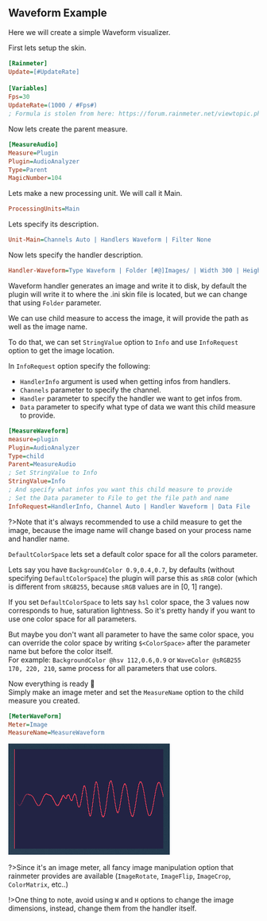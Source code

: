 ## Waveform Example

Here we will create a simple Waveform visualizer.

First lets setup the skin.

```ini
[Rainmeter]
Update=[#UpdateRate]

[Variables]
Fps=30
UpdateRate=(1000 / #Fps#)
; Formula is stolen from here: https://forum.rainmeter.net/viewtopic.php?t=26831#p140108
```

Now lets create the parent measure.

```ini
[MeasureAudio]
Measure=Plugin
Plugin=AudioAnalyzer
Type=Parent
MagicNumber=104
```

Lets make a new processing unit. We will call it Main.

```ini
ProcessingUnits=Main
```

Lets specify its description.<br/>

```ini
Unit-Main=Channels Auto | Handlers Waveform | Filter None
```

Now lets specify the handler description.

```ini
Handler-Waveform=Type Waveform | Folder [#@]Images/ | Width 300 | Height 200 | Stationary false | BorderSize 1 | BorderColor 255, 64, 89 | Resolution 0.6 | Connected true | DefaultColorSpace sRGB255 | BackgroundColor @hsl 237,0.34,0.20 | WaveColor 255, 64, 89 | LineColor @sRGB 0.5,0.5,0.5 | FadingRatio 0.2 | LineDrawingPolicy Never | SilenceThreshold -70
```

Waveform handler generates an image and write it to disk, by default the plugin will write it to where the .ini skin file is located, but we can change that using `Folder` parameter.

We can use child measure to access the image, it will provide the path as well as the image name.

To do that, we can set `StringValue` option to `Info` and use `InfoRequest` option to get the image location.

In `InfoRequest` option specify the following:

- `HandlerInfo` argument is used when getting infos from handlers.
- `Channels` parameter to specify the channel. <!-- Q -->
- `Handler` parameter to specify the handler we want to get infos from.
- `Data` parameter to specify what type of data we want this child measure to provide.

```ini
[MeasureWaveform]
measure=plugin
Plugin=AudioAnalyzer
Type=child
Parent=MeasureAudio
; Set StringValue to Info
StringValue=Info
; And specify what infos you want this child measure to provide
; Set the Data parameter to File to get the file path and name
InfoRequest=HandlerInfo, Channel Auto | Handler Waveform | Data File
```

?>Note that it's always recommended to use a child measure to get the image, because the image name will change based on your process name and handler name.

`DefaultColorSpace` lets set a default color space for all the colors parameter.<br/>

Lets say you have `BackgroundColor 0.9,0.4,0.7`, by defaults (without specifying `DefaultColorSpace`) the plugin will parse this as `sRGB` color (which is different from `sRGB255`, because `sRGB` values are in [0, 1] range).

If you set `DefaultColorSpace` to lets say `hsl` color space, the 3 values now corresponds to hue, saturation lightness. So it's pretty handy if you want to use one color space for all parameters.

But maybe you don't want all parameter to have the same color space, you can override the color space by writing `$<ColorSpace>` after the parameter name but before the color itself.<br/>
For example: `BackgroundColor @hsv 112,0.6,0.9` or `WaveColor @sRGB255 170, 220, 210`, same process for all parameters that use colors.

Now everything is ready :tada:<br/>
Simply make an image meter and set the `MeasureName` option to the child measure you created.

```ini
[MeterWaveForm]
Meter=Image
MeasureName=MeasureWaveform
```

<img src="docs\usage-examples\examples\waveform.png" title="Waveform visualizer" />

?>Since it's an image meter, all fancy image manipulation option that rainmeter provides are available (`ImageRotate`, `ImageFlip`, `ImageCrop`, `ColorMatrix`, etc..)

!>One thing to note, avoid using `W` and `H` options to change the image dimensions, instead, change them from the handler itself.
